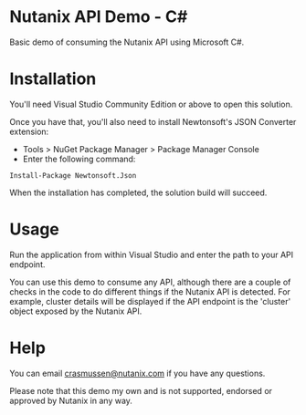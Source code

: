 # Nutanix API Demo - C#

Basic demo of consuming the Nutanix API using Microsoft C#.

# Installation

You'll need Visual Studio Community Edition or above to open this solution.

Once you have that, you'll also need to install Newtonsoft's JSON Converter extension:

- Tools > NuGet Package Manager > Package Manager Console
- Enter the following command:

```Install-Package Newtonsoft.Json```

When the installation has completed, the solution build will succeed.

# Usage

Run the application from within Visual Studio and enter the path to your API endpoint.

You can use this demo to consume any API, although there are a couple of checks in the code to do different things if the Nutanix API is detected.  For example, cluster details will be displayed if the API endpoint is the 'cluster' object exposed by the Nutanix API.

# Help

You can email crasmussen@nutanix.com if you have any questions.

Please note that this demo my own and is not supported, endorsed or approved by Nutanix in any way.

